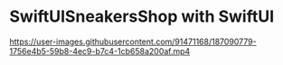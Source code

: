 # SwiftUISneakersShop with SwiftUI




https://user-images.githubusercontent.com/91471168/187090779-1756e4b5-59b8-4ec9-b7c4-1cb658a200af.mp4

